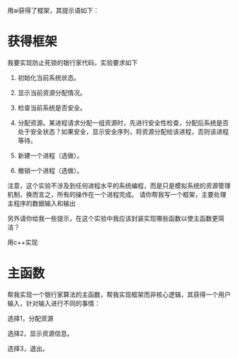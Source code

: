 用ai获得了框架，其提示语如下：

# 获得框架

我要实现防止死锁的银行家代码，实验要求如下

1.  初始化当前系统状态。

2.  显示当前资源分配情况。

3.  检查当前系统是否安全。

4.  分配资源。某进程请求分配一组资源时，先进行安全性检查，分配后系统是否处于安全状态？如果安全，显示安全序列，将资源分配给该进程，否则该进程等待。

5.  新建一个进程（选做）。

6.  撤销一个进程（选做）。

注意，这个实验不涉及到任何进程水平的系统编程，而是只是模拟系统的资源管理机制，换而言之，所有的操作在一个进程完成。
请你帮我写一个框架，主要处理主程序的数据输入和输出

另外请你给我一些提示，在这个实验中我应该封装实现哪些函数以使主函数更简洁？

用c++实现

# 主函数

帮我实现一个银行家算法的主函数，帮我实现框架而非核心逻辑，其获得一个用户输入，针对输入进行不同的事情：

选择1，分配资源

选择2，显示资源信息。

选择3，退出。